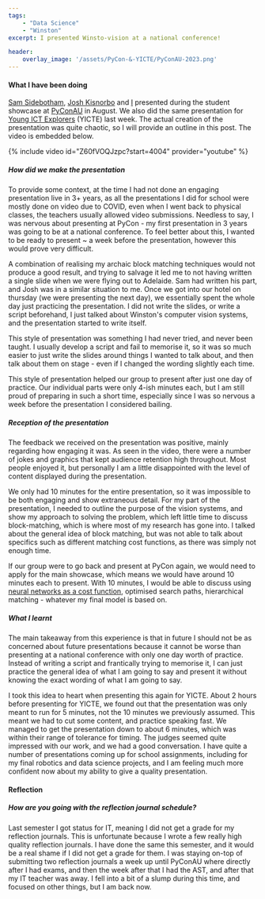 ```yaml
---
tags:
    - "Data Science"
    - "Winston"
excerpt: I presented Winsto-vision at a national conference!

header:
    overlay_image: '/assets/PyCon-&-YICTE/PyConAU-2023.png'
---
```


#### What I have been doing

[Sam Sidebotham,](https://samsidebotham.com/) [Josh Kisnorbo](https://joush007.github.io/) and [I]({{site.url}}) presented during the student showcase at [PyConAU](https://2023.pycon.org.au/) in August. We also did the same presentation for [Young ICT Explorers](https://www.youngictexplorers.net.au/) (YICTE) last week. The actual creation of the presentation was quite chaotic, so I will provide an outline in this post. The video is embedded below.

{% include video id="Z60fVOQJzpc?start=4004" provider="youtube" %}

##### How did we make the presentation

To provide some context, at the time I had not done an engaging presentation live in 3+ years, as all the presentations I did for school were mostly done on video due to COVID, even when I went back to physical classes, the teachers usually allowed video submissions. Needless to say, I was nervous about presenting at PyCon - my first presentation in 3 years was going to be at a national conference. To feel better about this, I wanted to be ready to present ~ a week before the presentation, however this would prove very difficult.

A combination of realising my archaic block matching techniques would not produce a good result, and trying to salvage it led me to not having written a single slide when we were flying out to Adelaide. Sam had written his part, and Josh was in a similar situation to me. Once we got into our hotel on thursday (we were presenting the next day), we essentially spent the whole day just practicing the presentation. I did not write the slides, or write a script beforehand, I just talked about Winston's computer vision systems, and the presentation started to write itself.

This style of presentation was something I had never tried, and never been taught. I usually develop a script and fail to memorise it, so it was so much easier to just write the slides around things I wanted to talk about, and then talk about them on stage - even if I changed the wording slightly each time. 

This style of presentation helped our group to present after just one day of practice. Our individual parts were only 4-ish minutes each, but I am still proud of preparing in such a short time, especially since I was so nervous a week before the presentation I considered bailing.

##### Reception of the presentation

The feedback we received on the presentation was positive, mainly regarding how engaging it was. As seen in the video, there were a number of jokes and graphics that kept audience retention high throughout. Most people enjoyed it, but personally I am a little disappointed with the level of content displayed during the presentation.

We only had 10 minutes for the entire presentation, so it was impossible to be both engaging and show extraneous detail. For my part of the presentation, I needed to outline the purpose of the vision systems, and show my approach to solving the problem, which left little time to discuss block-matching, which is where most of my research has gone into. I talked about the general idea of block matching, but was not able to talk about specifics such as different matching cost functions, as there was simply not enough time.

If our group were to go back and present at PyCon again, we would need to apply for the main showcase, which means we would have around 10 minutes each to present. With 10 minutes, I would be able to discuss using [neural networks as a cost function]({{site.url}}/2023/09/18/Modern-Stereo-Matching.html), optimised search paths, hierarchical matching - whatever my final model is based on.

##### What I learnt

The main takeaway from this experience is that in future I should not be as concerned about future presentations because it cannot be worse than presenting at a national conference with only one day worth of practice. Instead of writing a script and frantically trying to memorise it, I can just practice the general idea of what I am going to say and present it without knowing the exact wording of what I am going to say. 

I took this idea to heart when presenting this again for YICTE. About 2 hours before presenting for YICTE, we found out that the presentation was only meant to run for 5 minutes, not the 10 minutes we previously assumed. This meant we had to cut some content, and practice speaking fast. We managed to get the presentation down to about 6 minutes, which was within their range of tolerance for timing. The judges seemed quite impressed with our work, and we had a good conversation. I have quite a number of presentations coming up for school assignments, including for my final robotics and data science projects, and I am feeling much more confident now about my ability to give a quality presentation.

#### Reflection

##### How are you going with the reflection journal schedule?

Last semester I got status for IT, meaning I did not get a grade for my reflection journals. This is unfortunate because I wrote a few really high quality reflection journals. I have done the same this semester, and it would be a real shame if I did not get a grade for them. I was staying on-top of submitting two reflection journals a week up until PyConAU where directly after I had exams, and then the week after that I had the AST, and after that my IT teacher was away. I fell into a bit of a slump during this time, and focused on other things, but I am back now.